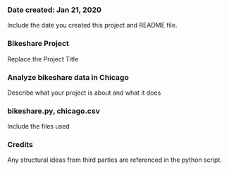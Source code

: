 ### Date created: Jan 21, 2020
Include the date you created this project and README file.

### Bikeshare Project
Replace the Project Title

### Analyze bikeshare data in Chicago
Describe what your project is about and what it does

### bikeshare.py, chicago.csv
Include the files used

### Credits
Any structural ideas from third parties are referenced in the python script.
